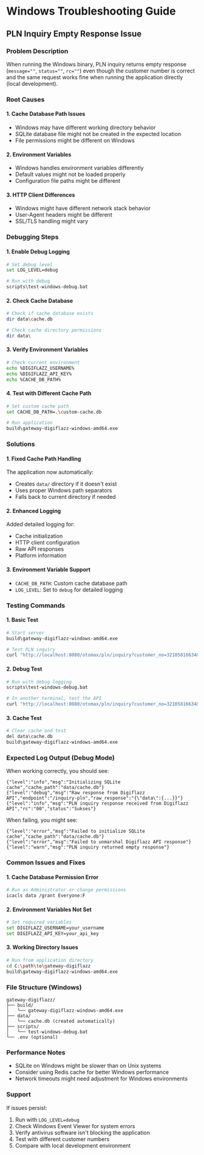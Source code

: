 # Windows Troubleshooting Guide

## PLN Inquiry Empty Response Issue

### Problem Description
When running the Windows binary, PLN inquiry returns empty response (`message=""`, `status=""`, `rc=""`) even though the customer number is correct and the same request works fine when running the application directly (local development).

### Root Causes

#### 1. **Cache Database Path Issues**
- Windows may have different working directory behavior
- SQLite database file might not be created in the expected location
- File permissions might be different on Windows

#### 2. **Environment Variables**
- Windows handles environment variables differently
- Default values might not be loaded properly
- Configuration file paths might be different

#### 3. **HTTP Client Differences**
- Windows might have different network stack behavior
- User-Agent headers might be different
- SSL/TLS handling might vary

### Debugging Steps

#### 1. **Enable Debug Logging**
```bash
# Set debug level
set LOG_LEVEL=debug

# Run with debug
scripts\test-windows-debug.bat
```

#### 2. **Check Cache Database**
```bash
# Check if cache database exists
dir data\cache.db

# Check cache directory permissions
dir data\
```

#### 3. **Verify Environment Variables**
```bash
# Check current environment
echo %DIGIFLAZZ_USERNAME%
echo %DIGIFLAZZ_API_KEY%
echo %CACHE_DB_PATH%
```

#### 4. **Test with Different Cache Path**
```bash
# Set custom cache path
set CACHE_DB_PATH=.\custom-cache.db

# Run application
build\gateway-digiflazz-windows-amd64.exe
```

### Solutions

#### 1. **Fixed Cache Path Handling**
The application now automatically:
- Creates `data/` directory if it doesn't exist
- Uses proper Windows path separators
- Falls back to current directory if needed

#### 2. **Enhanced Logging**
Added detailed logging for:
- Cache initialization
- HTTP client configuration
- Raw API responses
- Platform information

#### 3. **Environment Variable Support**
- `CACHE_DB_PATH`: Custom cache database path
- `LOG_LEVEL`: Set to `debug` for detailed logging

### Testing Commands

#### 1. **Basic Test**
```bash
# Start server
build\gateway-digiflazz-windows-amd64.exe

# Test PLN inquiry
curl "http://localhost:8080/otomax/pln/inquiry?customer_no=32105816634&ref_id=12343"
```

#### 2. **Debug Test**
```bash
# Run with debug logging
scripts\test-windows-debug.bat

# In another terminal, test the API
curl "http://localhost:8080/otomax/pln/inquiry?customer_no=32105816634&ref_id=12343"
```

#### 3. **Cache Test**
```bash
# Clear cache and test
del data\cache.db
build\gateway-digiflazz-windows-amd64.exe
```

### Expected Log Output (Debug Mode)

When working correctly, you should see:
```
{"level":"info","msg":"Initializing SQLite cache","cache_path":"data/cache.db"}
{"level":"debug","msg":"Raw response from Digiflazz API","endpoint":"/inquiry-pln","raw_response":"{\"data\":{...}}"}
{"level":"info","msg":"PLN inquiry response received from Digiflazz API","rc":"00","status":"Sukses"}
```

When failing, you might see:
```
{"level":"error","msg":"Failed to initialize SQLite cache","cache_path":"data/cache.db"}
{"level":"error","msg":"Failed to unmarshal Digiflazz API response"}
{"level":"warn","msg":"PLN inquiry returned empty response"}
```

### Common Issues and Fixes

#### 1. **Cache Database Permission Error**
```bash
# Run as Administrator or change permissions
icacls data /grant Everyone:F
```

#### 2. **Environment Variables Not Set**
```bash
# Set required variables
set DIGIFLAZZ_USERNAME=your_username
set DIGIFLAZZ_API_KEY=your_api_key
```

#### 3. **Working Directory Issues**
```bash
# Run from application directory
cd C:\path\to\gateway-digiflazz
build\gateway-digiflazz-windows-amd64.exe
```

### File Structure (Windows)
```
gateway-digiflazz/
├── build/
│   └── gateway-digiflazz-windows-amd64.exe
├── data/
│   └── cache.db (created automatically)
├── scripts/
│   └── test-windows-debug.bat
└── .env (optional)
```

### Performance Notes
- SQLite on Windows might be slower than on Unix systems
- Consider using Redis cache for better Windows performance
- Network timeouts might need adjustment for Windows environments

### Support
If issues persist:
1. Run with `LOG_LEVEL=debug`
2. Check Windows Event Viewer for system errors
3. Verify antivirus software isn't blocking the application
4. Test with different customer numbers
5. Compare with local development environment
